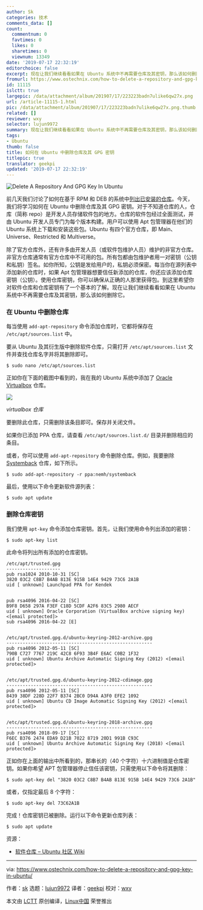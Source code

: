 ```yaml
---
author: Sk
categories: 技术
comments_data: []
count:
  commentnum: 0
  favtimes: 0
  likes: 0
  sharetimes: 0
  viewnum: 13349
date: '2019-07-17 22:32:19'
editorchoice: false
excerpt: 现在让我们继续看看如果在 Ubuntu 系统中不再需要仓库及其密钥，那么该如何删除它。
fromurl: https://www.ostechnix.com/how-to-delete-a-repository-and-gpg-key-in-ubuntu/
id: 11115
islctt: true
largepic: /data/attachment/album/201907/17/223223badn7ulike6qw27x.png
url: /article-11115-1.html
pic: /data/attachment/album/201907/17/223223badn7ulike6qw27x.png.thumb.jpg
related: []
reviewer: wxy
selector: lujun9972
summary: 现在让我们继续看看如果在 Ubuntu 系统中不再需要仓库及其密钥，那么该如何删除它。
tags:
- Ubuntu
thumb: false
title: 如何在 Ubuntu 中删除仓库及其 GPG 密钥
titlepic: true
translator: geekpi
updated: '2019-07-17 22:32:19'
---
```


![Delete A Repository And GPG Key In Ubuntu](/data/attachment/album/201907/17/223223badn7ulike6qw27x.png)


前几天我们讨论了如何在基于 RPM 和 DEB 的系统中[列出已安装的仓库](https://www.ostechnix.com/find-list-installed-repositories-commandline-linux/)。今天，我们将学习如何在 Ubuntu 中删除仓库及其 GPG 密钥。对于不知道仓库的人，仓库（简称 repo）是开发人员存储软件包的地方。仓库的软件包经过全面测试，并由 Ubuntu 开发人员专门为每个版本构建。用户可以使用 Apt 包管理器在他们的 Ubuntu 系统上下载和安装这些包。Ubuntu 有四个官方仓库，即 Main、Universe、Restricted 和 Multiverse。


除了官方仓库外，还有许多由开发人员（或软件包维护人员）维护的非官方仓库。非官方仓库通常有官方仓库中不可用的包。所有包都由包维护者用一对密钥（公钥和私钥）签名。如你所知，公钥是发给用户的，私钥必须保密。每当你在源列表中添加新的仓库时，如果 Apt 包管理器想要信任新添加的仓库，你还应该添加仓库密钥（公钥）。使用仓库密钥，你可以确保从正确的人那里获得包。到这里希望你对软件仓库和仓库密钥有了一个基本的了解。现在让我们继续看看如果在 Ubuntu 系统中不再需要仓库及其密钥，那么该如何删除它。


### 在 Ubuntu 中删除仓库


每当使用 `add-apt-repository` 命令添加仓库时，它都将保存在 `/etc/apt/sources.list` 中。


要从 Ubuntu 及其衍生版中删除软件仓库，只需打开 `/etc/apt/sources.list` 文件并查找仓库名字并将其删除即可。



```
$ sudo nano /etc/apt/sources.list
```

正如你在下面的截图中看到的，我在我的 Ubuntu 系统中添加了 [Oracle Virtualbox](https://www.ostechnix.com/install-oracle-virtualbox-ubuntu-16-04-headless-server/) 仓库。


![](/data/attachment/album/201907/17/223224tefb2m6f28ahfom6.png)


*virtualbox 仓库*


要删除此仓库，只需删除该条目即可。保存并关闭文件。


如果你已添加 PPA 仓库，请查看 `/etc/apt/sources.list.d/` 目录并删除相应的条目。


或者，你可以使用 `add-apt-repository` 命令删除仓库。例如，我要删除 [Systemback](https://www.ostechnix.com/systemback-restore-ubuntu-desktop-and-server-to-previous-state/) 仓库，如下所示。



```
$ sudo add-apt-repository -r ppa:nemh/systemback
```

最后，使用以下命令更新软件源列表：



```
$ sudo apt update
```

### 删除仓库密钥


我们使用 `apt-key` 命令添加仓库密钥。首先，让我们使用命令列出添加的密钥：



```
$ sudo apt-key list
```

此命令将列出所有添加的仓库密钥。



```
/etc/apt/trusted.gpg
--------------------
pub rsa1024 2010-10-31 [SC]
3820 03C2 C8B7 B4AB 813E 915B 14E4 9429 73C6 2A1B
uid [ unknown] Launchpad PPA for Kendek


pub rsa4096 2016-04-22 [SC]
B9F8 D658 297A F3EF C18D 5CDF A2F6 83C5 2980 AECF
uid [ unknown] Oracle Corporation (VirtualBox archive signing key) <[email protected]>
sub rsa4096 2016-04-22 [E]


/etc/apt/trusted.gpg.d/ubuntu-keyring-2012-archive.gpg
------------------------------------------------------
pub rsa4096 2012-05-11 [SC]
790B C727 7767 219C 42C8 6F93 3B4F E6AC C0B2 1F32
uid [ unknown] Ubuntu Archive Automatic Signing Key (2012) <[email protected]>


/etc/apt/trusted.gpg.d/ubuntu-keyring-2012-cdimage.gpg
------------------------------------------------------
pub rsa4096 2012-05-11 [SC]
8439 38DF 228D 22F7 B374 2BC0 D94A A3F0 EFE2 1092
uid [ unknown] Ubuntu CD Image Automatic Signing Key (2012) <[email protected]>


/etc/apt/trusted.gpg.d/ubuntu-keyring-2018-archive.gpg
------------------------------------------------------
pub rsa4096 2018-09-17 [SC]
F6EC B376 2474 EDA9 D21B 7022 8719 20D1 991B C93C
uid [ unknown] Ubuntu Archive Automatic Signing Key (2018) <[email protected]>
```

正如你在上面的输出中所看到的，那串长的（40 个字符）十六进制值是仓库密钥。如果你希望 APT 包管理器停止信任该密钥，只需使用以下命令将其删除：



```
$ sudo apt-key del "3820 03C2 C8B7 B4AB 813E 915B 14E4 9429 73C6 2A1B"
```

或者，仅指定最后 8 个字符：



```
$ sudo apt-key del 73C62A1B
```

完成！仓库密钥已被删除。运行以下命令更新仓库列表：



```
$ sudo apt update
```

资源：


* [软件仓库 – Ubuntu 社区 Wiki](https://help.ubuntu.com/community/Repositories/Ubuntu)




---


via: <https://www.ostechnix.com/how-to-delete-a-repository-and-gpg-key-in-ubuntu/>


作者：[sk](https://www.ostechnix.com/author/sk/) 选题：[lujun9972](https://github.com/lujun9972) 译者：[geekpi](https://github.com/geekpi) 校对：[wxy](https://github.com/wxy)


本文由 [LCTT](https://github.com/LCTT/TranslateProject) 原创编译，[Linux中国](https://linux.cn/) 荣誉推出